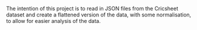 The intention of this project is to read in JSON files from the Cricsheet dataset
and create a flattened version of the data, with some normalisation, to allow for
easier analysis of the data.